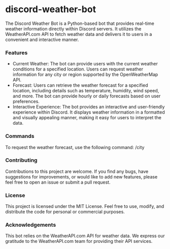 # discord-weather-bot
The Discord Weather Bot is a Python-based bot that provides real-time weather information directly within Discord servers. It utilizes the WeatherAPI.com API to fetch weather data and delivers it to users in a convenient and interactive manner.

<h3>Features</h3>
<ul>
  <li>Current Weather: The bot can provide users with the current weather conditions for a specified location. Users can request weather information for any city or region supported by the OpenWeatherMap API.</li>
  <li>Forecast: Users can retrieve the weather forecast for a specified location, including details such as temperature, humidity, wind speed, and more. The bot can provide hourly or daily forecasts based on user preferences.</li>
  <li>Interactive Experience: The bot provides an interactive and user-friendly experience within Discord. It displays weather information in a formatted and visually appealing manner, making it easy for users to interpret the data.</li>
</ul>

<h3>Commands</h3>
To request the weather forecast, use the following command:
/city <city-name>

<h3>Contributing</h3>
Contributions to this project are welcome. If you find any bugs, have suggestions for improvements, or would like to add new features, please feel free to open an issue or submit a pull request.

<h3>License</h3>
This project is licensed under the MIT License. Feel free to use, modify, and distribute the code for personal or commercial purposes.

<h3>Acknowledgements</h3>
This bot relies on the WeatherAPI.com API for weather data. We express our gratitude to the WeatherAPI.com team for providing their API services.
